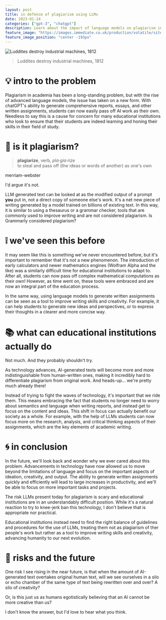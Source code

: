 ```yaml
---
layout: post
title: in defence of plagiarism using LLMs
date: 2023-01-24
categories: ["gpt-3", "chatgpt"]
description: Learn about the impact of language models on plagiarism in academia and explore the arguments for and against the use of LLMs in the writing process.
feature_image: "https://images.immediate.co.uk/production/volatile/sites/7/2020/02/19-GettyImages-1185854652-cdd0aab.jpg?webp=true"
feature_image_position: "center -193px"
---
```

![Luddites destroy industrial machines, 1812](https://images.immediate.co.uk/production/volatile/sites/7/2020/02/19-GettyImages-1185854652-cdd0aab.jpg?webp=true)
> Luddites destroy industrial machines, 1812

# 💡 intro to the problem 
Plagiarism in academia has been a long-standing problem, but with the rise of advanced language models, the issue has taken on a new form. With chatGPT's ability to generate comprehensive reports, essays, and other written assignments, students can now easily pass off AI work as their own. Needless to say this is a cause for concern for many educational institutions who look to ensure that their students are indeed learning and honing their skills in their field of study.

# 🤔 is it plagiarism? 
> **plagiarize**, verb, _pla·​gia·​rize_<br>
> to steal and pass off (the ideas or words of another) as one's own 

merriam-webster

I'd argue it's not. 

LLM generated text can be looked at as the modified output of a prompt **you** put in, not a direct copy of someone else's work. It's a net new piece of writing generated by a model trained on billions of existing text. In this way, it is similar to using a thesaurus or a grammar checker, tools that are commonly used to improve writing and are not considered plagiarism. Is Grammarly considered plagiarism?

# ❕ we've seen this before 
It may seem like this is something we've never encountered before, but it's important to remember that it's not a new phenomenon. The introduction of early calculators and newer mathematics engines (Wolfram Alpha and the like) was a similarly difficult time for educational institutions to adapt to. After all, students can now pass off complex mathematical computations as their own! However, as time went on, these tools were embraced and are now an integral part of the education process. 

In the same way, using language models to generate written assignments can be seen as a tool to improve writing skills and creativity. For example, it can help students to generate new ideas and perspectives, or to express their thoughts in a clearer and more concise way.

# 📚 what can educational institutions actually do 
Not much. And they probably shouldn't try.

As technology advances, AI-generated texts will become more and more indistinguishable from human-written ones, making it incredibly hard to differentiate plagiarism from original work. And heads-up... we're pretty much already there!

Instead of trying to fight the waves of technology, it's important that we ride them. This means embracing the fact that students no longer need to worry about semantics and language when writing reports, and instead get to focus on the content and ideas. This shift in focus can actually benefit our society as a whole. For example, with the help of LLMs students can now focus more on the research, analysis, and critical thinking aspects of their assignments, which are the key elements of academic writing.

# 🌀 in conclusion 
In the future, we'll look back and wonder why we ever cared about this problem. Advancements in technology have now allowed us to move beyond the limitations of language and focus on the important aspects of ideation, creativity, and output. The ability to generate written assignments quickly and efficiently will lead to large increases in productivity, and we'll be able to focus on more important tasks and projects. 

The risk LLMs present today for plagiarism is scary and educational institutions are in an understandably difficult position. While it's a natural reaction to try to knee-jerk ban this technology, I don't believe that is appropriate nor practical. 

Educational institutions instead need to find the right balance of guidelines and procedures for the use of LLMs, treating them not as plagiarism of ther people's work but rather as a tool to improve writing skills and creativity, advancing humanity to our next evolution.

# 🔭 risks and the future 
One risk I see rising in the near future, is that when the amount of AI-generated text overtakes original human text, will we see ourselves in a silo or echo chamber of the same type of text being rewritten over and over? A silo of creativity?

Or, is this just us as humans egotistically believing that an AI cannot be more creative than us?

I don't know the answer, but I'd love to hear what you think.